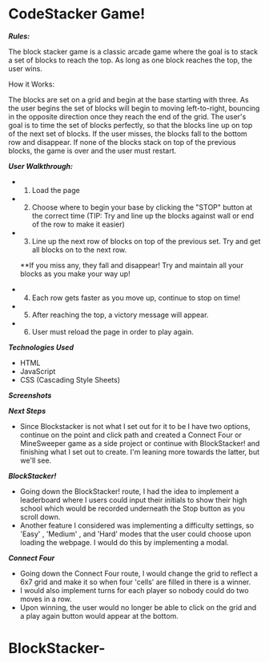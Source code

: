 # CodeStacker Game!

***Rules:*** 

The block stacker game is a classic arcade game where the goal is to stack a set of blocks to reach the top. As long as one block reaches the top, the user wins. 

How it Works:

The blocks are set on a grid and begin at the base starting with three. As the user begins the set of blocks will begin to moving left-to-right, bouncing in the opposite direction once they reach the end of the grid. The user's goal is to time the set of blocks perfectly, so that the blocks line up on top of the next set of blocks. If the user misses, the blocks fall to the bottom row and disappear. If none of the blocks stack on top of the previous blocks, the game is over and the user must restart. 

***User Walkthrough:***

- 1. Load the page

- 2. Choose where to begin your base by clicking the "STOP" button at the correct time (TIP: Try and line up the blocks against wall or end of the row to make it easier)

- 3. Line up the next row of blocks on top of the previous set. Try and get all blocks on to the next row. 

    **If you miss any, they fall and disappear! Try and maintain all your blocks as you make your way up!

- 4. Each row gets faster as you move up, continue to stop on time!

- 5. After reaching the top, a victory message will appear.

- 6. User must reload the page in order to play again.

***Technologies Used***

- HTML
- JavaScript
- CSS (Cascading Style Sheets)

***Screenshots***


***Next Steps***

- Since Blockstacker is not what I set out for it to be I have two options, continue on the point and click path and created a Connect Four or MineSweeper game as a side project or continue with BlockStacker! and finishing what I set out to create. I'm leaning more towards the latter, but we'll see. 

***BlockStacker!***

- Going down the BlockStacker! route, I had the idea to implement a leaderboard where I users could input their initials to show their high school which would be recorded underneath the Stop button as you scroll down. 
- Another feature I considered was implementing a difficulty settings, so 'Easy' , 'Medium' , and 'Hard' modes that the user could choose upon loading the webpage. I would do this by implementing a modal. 

***Connect Four***

- Going down the Connect Four route, I would change the grid to reflect a 6x7 grid and make it so when four 'cells' are filled in there is a winner. 
- I would also implement turns for each player so nobody could do two moves in a row.
- Upon winning, the user would no longer be able to click on the grid and a play again button would appear at the bottom. 

# BlockStacker-


